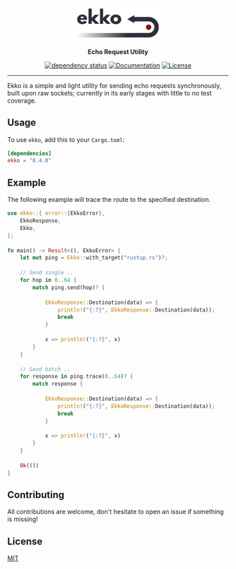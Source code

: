 <div align="center">

<a href="https://crates.io/crates/ekko">
<img width="200" src="https://raw.githubusercontent.com/dev-bio/Ekko/master/media/ekko.svg" alt="Ekko - Echo Request Utility"/>
</a>

__Echo Request Utility__

[![dependency status](https://deps.rs/crate/ekko/0.4.0/status.svg)](https://deps.rs/crate/ekko/0.4.0)
[![Documentation](https://docs.rs/ekko/badge.svg)](https://docs.rs/ekko)
[![License](https://img.shields.io/crates/l/ekko.svg)](https://choosealicense.com/licenses/mit/)

</div>

---

Ekko is a simple and light utility for sending echo requests synchronously, built upon raw sockets; currently in its early stages with little to no test coverage.

## Usage
To use `ekko`, add this to your `Cargo.toml`:

```toml
[dependencies]
ekko = "0.4.0"
```

## Example
The following example will trace the route to the specified destination.
```rust
use ekko::{ error::{EkkoError},
    EkkoResponse,
    Ekko,
};

fn main() -> Result<(), EkkoError> {
    let mut ping = Ekko::with_target("rustup.rs")?;

    // Send single ..
    for hop in 0..64 {
        match ping.send(hop)? {

            EkkoResponse::Destination(data) => {
                println!("{:?}", EkkoResponse::Destination(data));
                break
            }

            x => println!("{:?}", x)
        }
    }

    // Send batch ..
    for response in ping.trace(0..64)? {
        match response {

            EkkoResponse::Destination(data) => {
                println!("{:?}", EkkoResponse::Destination(data));
                break
            }

            x => println!("{:?}", x)
        }
    }

    Ok(())
}
```

## Contributing
All contributions are welcome, don't hesitate to open an issue if something is missing!

## License
[MIT](https://choosealicense.com/licenses/mit/)
